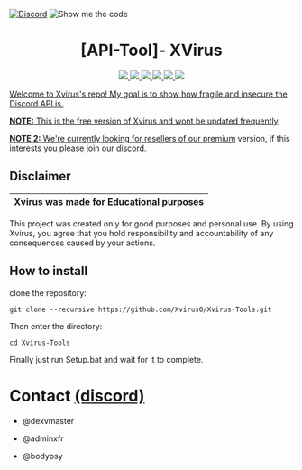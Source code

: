 [![Discord](https://img.shields.io/discord/975068703559409685?label=&logo=discord&logoColor=ffffff&color=7389D8&labelColor=6A7EC2)](https://discord.gg/xvirustool)
![Show me the code](https://github.com/Xvirus0/Xvirus-Tools/assets/89728480/d7538665-19f2-405d-bb38-d7ccbd7be0fd)


<h1 align="center">[API-Tool]- XVirus</h1>
<p align="center">
  <a href="https://github.com/Xvirus0/Xvirus-Tools/blob/main/LICENSE">
    <img src="https://img.shields.io/badge/License-MIT-important">
  </a>
  <a href="https://www.python.org">
    <img src="https://img.shields.io/badge/Python-3.9-informational.svg">
  </a>
  <a href="https://github.com/Xvirus0/Xvirus-Tools">
    <img src="https://img.shields.io/badge/covarage-70%25-yellow">
  </a>
  <a href="https://github.com/Xvirus0/">
    <img src="https://img.shields.io/github/repo-size/Xvirus0/Xvirus-Tools.svg?label=Repo%20size&style=flat-square">
  </a>
  <a href="https://github.com/Xvirus0/">
    <img src="https://gpvc.arturio.dev/xvirus0">
  </a>
    <a href="https://github.com/Xvirus0/">
    <img src="https://img.shields.io/tokei/lines/github/Xvirus0/Xvirus-Tools">
</p>

Welcome to Xvirus's repo!
My goal is to show how fragile and insecure the Discord API is.

**NOTE:** This is the free version of Xvirus and wont be updated frequently

**NOTE 2:** We're currently looking for resellers of our [premium](https://xvirus.pro/) version, if this interests you please join our [discord](https://discord.gg/xvirustool).

## Disclaimer

|Xvirus was made for Educational purposes|
|-------------------------------------------------|
This project was created only for good purposes and personal use.
By using Xvirus, you agree that you hold responsibility and accountability of any consequences caused by your actions.

## How to install 
 clone the repository: 
```shell
git clone --recursive https://github.com/Xvirus0/Xvirus-Tools.git
```
Then enter the directory:
```shell
cd Xvirus-Tools
```
Finally just run Setup.bat and wait for it to complete.


# Contact [(discord)](https://discord.gg/xvirustool)

* @dexvmaster

* @adminxfr

* @bodypsy
<!-- The machine is now active. Recovery protocol initiated. Please stand by! -->
